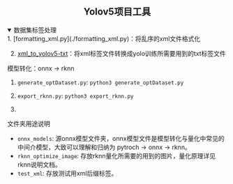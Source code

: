 ## <div align="center">Yolov5项目工具</div>

<details open>
<summary>数据集标签处理</summary>
1. [formatting_xml.py](./formatting_xml.py)：将乱序的xml文件格式化

2. [xml_to_yolov5-txt](./xml_to_yolov5-txt)：将xml标签文件转换成yolo训练所需要用到的txt标签文件

<summary>模型转化：onnx -> rknn</summary>

1. `generate_optDataset.py`: `python3 generate_optDataset.py`

2. `export_rknn.py`: `python3 export_rknn.py`
3. 







<summary>文件夹用途说明</summary>

- `onnx_models`: 源onnx模型文件夹，onnx模型文件是模型转化与量化中常见的中间介模型，大致可以理解和归纳为 pytroch -> onnx -> rknn。
- `rknn_optimize_image`: 存放rknn量化所需要的用到的图片，量化原理详见rknn说明文档。
- `test_xml`: 存放测试用xml后缀标签。
